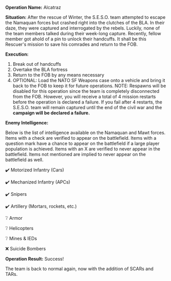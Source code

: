 __Operation Name:__ Alcatraz

__Situation:__ After the rescue of Winter, the S.E.S.O. team attempted to escape the Namaquan forces but crashed right into the clutches of the BLA. In their daze, they were captured and interrogated by the rebels. Luckily, none of the team members talked during their week-long capture. Recently, fellow member got ahold of a pin to unlock their handcuffs. It shall be this Rescuer's mission to save his comrades and return to the FOB.

__Execution:__
1. Break out of handcuffs
2. Overtake the BLA fortress
3. Return to the FOB by any means necessary
4. OPTIONAL: Load the NATO SF Weapons case onto a vehicle and bring it back to the FOB to keep it for future operations.
NOTE: Respawns will be disabled for this operation since the team is completely disconnected from the FOB. However, you will receive a total of 4 mission restarts before the operation is declared a failure. If you fail after 4 restarts, the S.E.S.O. team will remain captured until the end of the civil war and the **campaign will be declared a failure.**

__Enemy Intelligence:__

Below is the list of intelligence available on the Namaquan and Mawt forces. Items with a check are verified to appear on the battlefield. Items with a question mark have a chance to appear on the battlefield if a large player population is achieved. Items with an X are verified to never appear in the battlefield. Items not mentioned are implied to never appear on the battlefield as well.

:heavy_check_mark: Motorized Infantry (Cars)

:heavy_check_mark: Mechanized Infantry (APCs)

:heavy_check_mark: Snipers

:heavy_check_mark: Artillery (Mortars, rockets, etc.)

:grey_question: Armor

:grey_question: Helicopters

:grey_question: Mines & IEDs

:x: Suicide Bombers

__Operation Result:__ Success!

The team is back to normal again, now with the addition of SCARs and TARs.